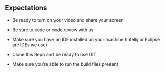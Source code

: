     
## Expectations
	
- Be ready to turn on your video and share your screen
	
- Be sure to code or code review with us
	
- Make sure you have an IDE installed on your machine (Intellij or Eclipse are IDEs we use)
	
- Clone this Repo and be ready to use GIT
	
- Make sure you’re able to run the build files present
